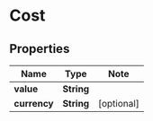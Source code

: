 # Cost

## Properties

Name | Type | Note
---- | ---- | ----
**value** | **String** | 
**currency** | **String** | [optional] 


